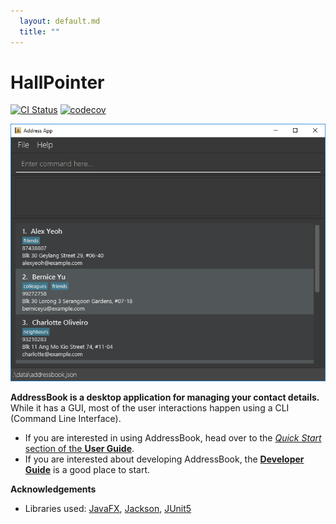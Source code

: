 ```yaml
---
  layout: default.md
  title: ""
---
```


# HallPointer

[![CI Status](https://github.com/ay2425s1-cs2103t-w14-3/tp/workflows/Java%20CI/badge.svg)](https://github.com/ay2425s1-cs2103t-w14-3/tp/actions)
[![codecov](https://codecov.io/gh/ay2425s1-cs2103t-w14-3/tp/branch/master/graph/badge.svg)](https://codecov.io/gh/ay2425s1-cs2103t-w14-3/tp)

![Ui](images/Ui.png)

**AddressBook is a desktop application for managing your contact details.** While it has a GUI, most of the user interactions happen using a CLI (Command Line Interface).

* If you are interested in using AddressBook, head over to the [_Quick Start_ section of the **User Guide**](UserGuide.html#quick-start).
* If you are interested about developing AddressBook, the [**Developer Guide**](DeveloperGuide.html) is a good place to start.


**Acknowledgements**

* Libraries used: [JavaFX](https://openjfx.io/), [Jackson](https://github.com/FasterXML/jackson), [JUnit5](https://github.com/junit-team/junit5)
